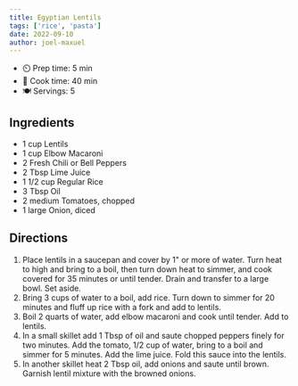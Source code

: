 ```yaml
---
title: Egyptian Lentils
tags: ['rice', 'pasta']
date: 2022-09-10
author: joel-maxuel
---
```



- ⏲️ Prep time: 5 min
- 🍳 Cook time: 40 min
- 🍽️ Servings: 5

## Ingredients

- 1 cup Lentils
- 1 cup Elbow Macaroni
- 2 Fresh Chili or Bell Peppers
- 2 Tbsp Lime Juice
- 1 1/2 cup Regular Rice
- 3 Tbsp Oil
- 2 medium Tomatoes, chopped
- 1 large Onion, diced

## Directions

1. Place lentils in a saucepan and cover by 1" or more of water. Turn heat to high and bring to a boil, then turn down heat to simmer, and cook covered for 35 minutes or until tender. Drain and transfer to a large bowl. Set aside.
2. Bring 3 cups of water to a boil, add rice. Turn down to simmer for 20 minutes and fluff up rice with a fork and add to lentils.
3. Boil 2 quarts of water, add elbow macaroni and cook until tender. Add to lentils.
4. In a small skillet add 1 Tbsp of oil and saute chopped peppers finely for two minutes. Add the tomato, 1/2 cup of water, bring to a boil and simmer for 5 minutes. Add the lime juice. Fold this sauce into the lentils.
5. In another skillet heat 2 Tbsp oil, add onions and saute until brown. Garnish lentil mixture with the browned onions.
